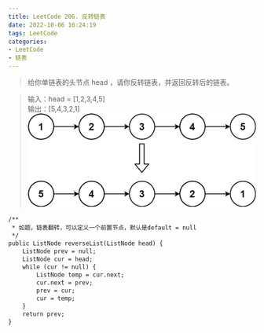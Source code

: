 ```yaml
---
title: LeetCode 206. 反转链表
date: 2022-10-06 16:24:19
tags: LeetCode
categories:
- LeetCode
- 链表
---
```


> 给你单链表的头节点 head ，请你反转链表，并返回反转后的链表。


<!--more--> 

> 输入：head = [1,2,3,4,5]   
> 输出：[5,4,3,2,1]
> ![](../images/leetcode206/rev1ex1.jpg)
>
 

~~~
/**
 * 如题，链表翻转，可以定义一个前置节点，默认是default = null
 */
public ListNode reverseList(ListNode head) {
    ListNode prev = null;
    ListNode cur = head;
    while (cur != null) {
        ListNode temp = cur.next;
        cur.next = prev;
        prev = cur;
        cur = temp;
    }
    return prev;
}
~~~